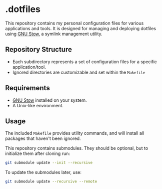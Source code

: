 # .dotfiles

This repository contains my personal configuration files for various 
applications and tools. It is designed for managing and deploying dotfiles 
using [GNU Stow](https://www.gnu.org/software/stow/), a symlink management 
utility.

## Repository Structure

- Each subdirectory represents a set of configuration files for a specific 
application/tool.
- Ignored directories are customizable and set within the `Makefile` 

## Requirements

- [GNU Stow](https://www.gnu.org/software/stow/) installed on your system.
- A Unix-like environment.

## Usage

The included `Makefile` provides utility commands, and will install all 
packages that haven't been ignored.

This repository contains submodules. They should be optional, but to
initialize them after cloning run:

```bash
git submodule update --init --recursive
```

To update the submodules later, use:

```bash
git submodule update --recursive --remote
```

